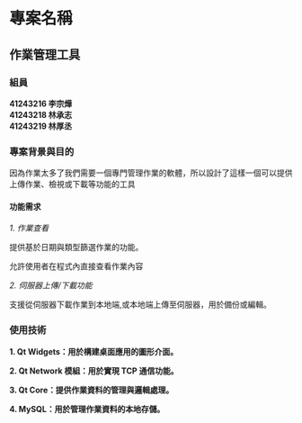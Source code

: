 # 專案名稱

## 作業管理工具

### 組員
__41243216 李宗燁__  
__41243218 林承志__  
__41243219 林厚丞__

### 專案背景與目的

因為作業太多了我們需要一個專門管理作業的軟體，所以設計了這樣一個可以提供上傳作業、檢視或下載等功能的工具

#### 功能需求

_1. 作業查看_

提供基於日期與類型篩選作業的功能。

允許使用者在程式內直接查看作業內容

_2. 伺服器上傳/下載功能_

支援從伺服器下載作業到本地端,或本地端上傳至伺服器，用於備份或編輯。

### 使用技術

__1. Qt Widgets：用於構建桌面應用的圖形介面。__

__2. Qt Network 模組：用於實現 TCP 通信功能。__

__3. Qt Core：提供作業資料的管理與邏輯處理。__

__4. MySQL：用於管理作業資料的本地存儲。__
